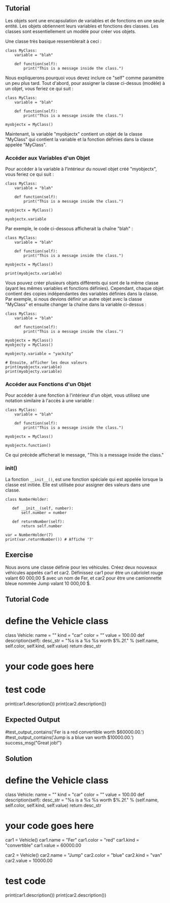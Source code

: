 Tutorial
-----------------

Les objets sont une encapsulation de variables et de fonctions en une seule entité. Les objets obtiennent leurs variables et fonctions des classes. Les classes sont essentiellement un modèle pour créer vos objets.

Une classe très basique ressemblerait à ceci :

    class MyClass:
        variable = "blah"

        def function(self):
            print("This is a message inside the class.")

Nous expliquerons pourquoi vous devez inclure ce "self" comme paramètre un peu plus tard. Tout d'abord, pour assigner la classe ci-dessus (modèle) à un objet, vous feriez ce qui suit :

    class MyClass:
        variable = "blah"

        def function(self):
            print("This is a message inside the class.")

    myobjectx = MyClass()

Maintenant, la variable "myobjectx" contient un objet de la classe "MyClass" qui contient la variable et la fonction définies dans la classe appelée "MyClass".

### Accéder aux Variables d'un Objet

Pour accéder à la variable à l'intérieur du nouvel objet créé "myobjectx", vous feriez ce qui suit :

    class MyClass:
        variable = "blah"

        def function(self):
            print("This is a message inside the class.")

    myobjectx = MyClass()

    myobjectx.variable

Par exemple, le code ci-dessous afficherait la chaîne "blah" :

    class MyClass:
        variable = "blah"

        def function(self):
            print("This is a message inside the class.")

    myobjectx = MyClass()

    print(myobjectx.variable)

Vous pouvez créer plusieurs objets différents qui sont de la même classe (ayant les mêmes variables et fonctions définies). Cependant, chaque objet contient des copies indépendantes des variables définies dans la classe. Par exemple, si nous devions définir un autre objet avec la classe "MyClass" et ensuite changer la chaîne dans la variable ci-dessus :

    class MyClass:
        variable = "blah"

        def function(self):
            print("This is a message inside the class.")

    myobjectx = MyClass()
    myobjecty = MyClass()

    myobjecty.variable = "yackity"

    # Ensuite, afficher les deux valeurs
    print(myobjectx.variable)
    print(myobjecty.variable)


### Accéder aux Fonctions d'un Objet

Pour accéder à une fonction à l'intérieur d'un objet, vous utilisez une notation similaire à l'accès à une variable :

    class MyClass:
        variable = "blah"

        def function(self):
            print("This is a message inside the class.")

    myobjectx = MyClass()

    myobjectx.function()

Ce qui précède afficherait le message, "This is a message inside the class."

### __init__()

La fonction `__init__()`, est une fonction spéciale qui est appelée lorsque la classe est initiée. Elle est utilisée pour assigner des valeurs dans une classe.

    class NumberHolder:
       
       def __init__(self, number):
           self.number = number
           
       def returnNumber(self):
           return self.number

    var = NumberHolder(7)
    print(var.returnNumber()) # Affiche '7'
    
Exercise
--------

Nous avons une classe définie pour les véhicules. Créez deux nouveaux véhicules appelés car1 et car2. 
Définissez car1 pour être un cabriolet rouge valant 60 000,00 $ avec un nom de Fer, et car2 pour être une camionnette bleue nommée Jump valant 10 000,00 $.

Tutorial Code
-------------

# define the Vehicle class
class Vehicle:
    name = ""
    kind = "car"
    color = ""
    value = 100.00
    def description(self):
        desc_str = "%s is a %s %s worth $%.2f." % (self.name, self.color, self.kind, self.value)
        return desc_str
# your code goes here

# test code
print(car1.description())
print(car2.description())

Expected Output
---------------

#test_output_contains('Fer is a red convertible worth $60000.00.')
#test_output_contains('Jump is a blue van worth $10000.00.')
success_msg("Great job!")

Solution
--------

# define the Vehicle class
class Vehicle:
    name = ""
    kind = "car"
    color = ""
    value = 100.00
    def description(self):
        desc_str = "%s is a %s %s worth $%.2f." % (self.name, self.color, self.kind, self.value)
        return desc_str

# your code goes here
car1 = Vehicle()
car1.name = "Fer"
car1.color = "red"
car1.kind = "convertible"
car1.value = 60000.00

car2 = Vehicle()
car2.name = "Jump"
car2.color = "blue"
car2.kind = "van"
car2.value = 10000.00

# test code
print(car1.description())
print(car2.description())
